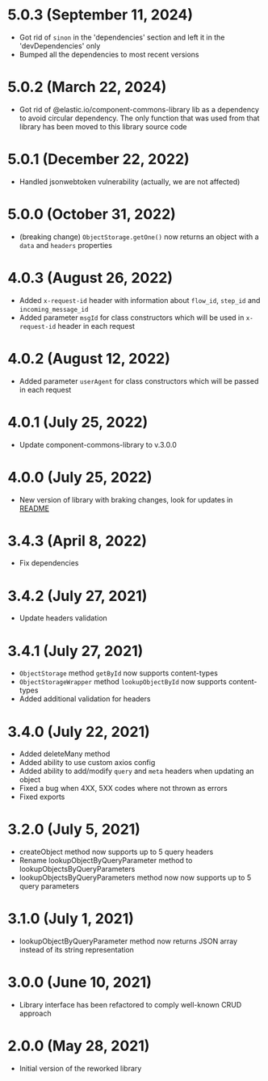 # 5.0.3 (September 11, 2024)
* Got rid of `sinon` in the 'dependencies' section and left it in the 'devDependencies' only
* Bumped all the dependencies to most recent versions

# 5.0.2 (March 22, 2024)
* Got rid of @elastic.io/component-commons-library lib as a dependency to avoid circular dependency. The only function that was used from that library has been moved to this library source code

# 5.0.1 (December 22, 2022)
* Handled jsonwebtoken vulnerability (actually, we are not affected)

# 5.0.0 (October 31, 2022)
* (breaking change) `ObjectStorage.getOne()` now returns an object with a `data` and `headers` properties

# 4.0.3 (August 26, 2022)
* Added `x-request-id` header with information about `flow_id`, `step_id` and `incoming_message_id`
* Added parameter `msgId` for class constructors which will be used in `x-request-id` header in each request

# 4.0.2 (August 12, 2022)
* Added parameter `userAgent` for class constructors which will be passed in each request

# 4.0.1 (July 25, 2022)
* Update component-commons-library to v.3.0.0

# 4.0.0 (July 25, 2022)
* New version of library with braking changes, look for updates in [README](/README.md)

# 3.4.3 (April 8, 2022)
* Fix dependencies

# 3.4.2 (July 27, 2021)
* Update headers validation

# 3.4.1 (July 27, 2021)
* `ObjectStorage` method `getById` now supports content-types
* `ObjectStorageWrapper` method `lookupObjectById` now supports content-types
* Added additional validation for headers

# 3.4.0 (July 22, 2021)
* Added deleteMany method
* Added ability to use custom axios config
* Added ability to add/modify `query` and `meta` headers when updating an object
* Fixed a bug when 4XX, 5XX codes where not thrown as errors
* Fixed exports

# 3.2.0 (July 5, 2021)
* createObject method now supports up to 5 query headers
* Rename lookupObjectByQueryParameter method to lookupObjectsByQueryParameters
* lookupObjectsByQueryParameters method now now supports up to 5 query parameters

# 3.1.0 (July 1, 2021)
* lookupObjectByQueryParameter method now returns JSON array instead of its string representation

# 3.0.0 (June 10, 2021)
* Library interface has been refactored to comply well-known CRUD approach

# 2.0.0 (May 28, 2021)
* Initial version of the reworked library

